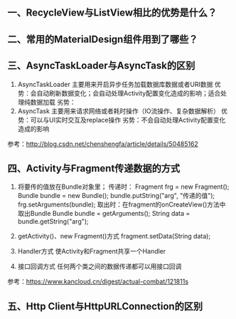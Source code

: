 ## 一、RecycleView与ListView相比的优势是什么？

## 二、常用的MaterialDesign组件用到了哪些？

## 三、AsyncTaskLoader与AsyncTask的区别
1. AsyncTaskLoader 主要用来开启异步任务加载数据库数据或者URI数据
   优势：会自动刷新数据变化；会自动处理Activity配置变化造成的影响；适合处理纯数据加载
   劣势：
2. AsyncTask 主要用来请求网络或者耗时操作（IO流操作、复杂数据解析）
   优势：可以与UI实时交互及replace操作
   劣势：不会自动处理Activity配置变化造成的影响

参考：http://blog.csdn.net/chenshengfa/article/details/50485162

## 四、Activity与Fragment传递数据的方式
1. 将要传的值放在Bundle对象里；
传递时：
Fragment frg = new Fragment();
Bundle bundle = new Bundle();
bundle.putString("arg", "传递的值");
frg.setArguments(bundle);
取出时：在fragment的onCreateView()方法中取出Bundle
Bundle bundle = getArguments();
String data = bundle.getString("arg");

2. getActivity()、new Fragment()方式
fragment.setData(String data);

3. Handler方式
使Activity和Fragment共享一个Handler

4. 接口回调方式
任何两个类之间的数据传递都可以用接口回调

参考：https://www.kancloud.cn/digest/actual-combat/121811s

## 五、Http Client与HttpURLConnection的区别
